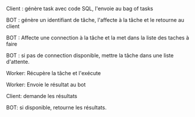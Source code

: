 Client : génère task avec code SQL, l'envoie au bag of tasks

BOT : génère un identifiant de tâche, l'affecte à la tâche et le retourne au client

BOT : Affecte une connection à la tâche et la met dans la liste des taches à faire

BOT : si pas de connection disponible, mettre la tâche dans une liste d'attente.

Worker: Récupère la tâche et l'exécute

Worker: Envoie le résultat au bot

Client: demande les résultats

BOT: si disponible, retourne les résultats.